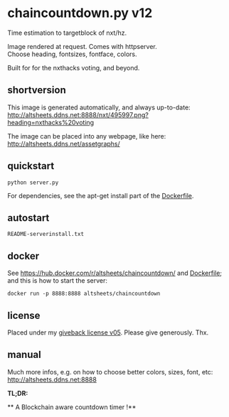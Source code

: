 # chaincountdown.py v12

Time estimation to targetblock of nxt/hz. 

Image rendered at request. Comes with httpserver.  
Choose heading, fontsizes, fontface, colors.

Built for for the nxthacks voting, and beyond.

## shortversion

This image is generated automatically, and always up-to-date:  
http://altsheets.ddns.net:8888/nxt/495997.png?heading=nxthacks%20voting 

The image can be placed into any webpage, like here:  
http://altsheets.ddns.net/assetgraphs/

## quickstart

    python server.py

For dependencies, see the apt-get install part of the [Dockerfile](Dockerfile).

## autostart

    README-serverinstall.txt
    
## docker

See https://hub.docker.com/r/altsheets/chaincountdown/ and [Dockerfile](Dockerfile); and this is how to start the server:

    docker run -p 8888:8888 altsheets/chaincountdown 

## license

Placed under my [giveback license v05](http://altsheets.ddns.net/give). Please give generously. Thx.

## manual

Much more infos, e.g. on how to choose better colors, sizes, font, etc:  
http://altsheets.ddns.net:8888

**TL;DR:**
 
** A Blockchain aware countdown timer !**
